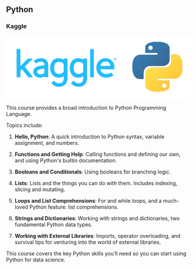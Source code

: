 ## Python
### Kaggle

<p align="center">
  <img src="Kaggle-Python.png">
</p>

This course provides a broad introduction to Python Programming Language.

Topics include:

1. **Hello, Python**: A quick introduction to Python syntax, variable assignment, and numbers.

2. **Functions and Getting Help**: Calling functions and defining our own, and using Python's builtin documentation.

3. **Booleans and Conditionals**: Using booleans for branching logic.

4. **Lists**: Lists and the things you can do with them. Includes indexing, slicing and mutating.

5. **Loops and List Comprehensions**: For and while loops, and a much-loved Python feature: list comprehensions.

6. **Strings and Dictionaries**: Working with strings and dictionaries, two fundamental Python data types.

7. **Working with External Libraries**: Imports, operator overloading, and survival tips for venturing into the world of external libraries.


This course covers the key Python skills you’ll need so you can start using Python for data science.
